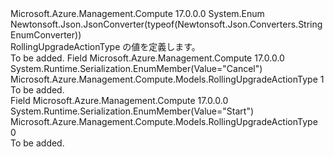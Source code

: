 <Type Name="RollingUpgradeActionType" FullName="Microsoft.Azure.Management.Compute.Models.RollingUpgradeActionType">
  <TypeSignature Language="C#" Value="public enum RollingUpgradeActionType" />
  <TypeSignature Language="ILAsm" Value=".class public auto ansi sealed RollingUpgradeActionType extends System.Enum" />
  <TypeSignature Language="DocId" Value="T:Microsoft.Azure.Management.Compute.Models.RollingUpgradeActionType" />
  <TypeSignature Language="VB.NET" Value="Public Enum RollingUpgradeActionType" />
  <TypeSignature Language="F#" Value="type RollingUpgradeActionType = " />
  <AssemblyInfo>
    <AssemblyName>Microsoft.Azure.Management.Compute</AssemblyName>
    <AssemblyVersion>17.0.0.0</AssemblyVersion>
  </AssemblyInfo>
  <Base>
    <BaseTypeName>System.Enum</BaseTypeName>
  </Base>
  <Attributes>
    <Attribute>
      <AttributeName>Newtonsoft.Json.JsonConverter(typeof(Newtonsoft.Json.Converters.StringEnumConverter))</AttributeName>
    </Attribute>
  </Attributes>
  <Docs>
    <summary>
            RollingUpgradeActionType の値を定義します。
            </summary>
    <remarks>To be added.</remarks>
  </Docs>
  <Members>
    <Member MemberName="Cancel">
      <MemberSignature Language="C#" Value="Cancel" />
      <MemberSignature Language="ILAsm" Value=".field public static literal valuetype Microsoft.Azure.Management.Compute.Models.RollingUpgradeActionType Cancel = int32(1)" />
      <MemberSignature Language="DocId" Value="F:Microsoft.Azure.Management.Compute.Models.RollingUpgradeActionType.Cancel" />
      <MemberSignature Language="VB.NET" Value="Cancel" />
      <MemberSignature Language="F#" Value="Cancel = 1" Usage="Microsoft.Azure.Management.Compute.Models.RollingUpgradeActionType.Cancel" />
      <MemberType>Field</MemberType>
      <AssemblyInfo>
        <AssemblyName>Microsoft.Azure.Management.Compute</AssemblyName>
        <AssemblyVersion>17.0.0.0</AssemblyVersion>
      </AssemblyInfo>
      <Attributes>
        <Attribute>
          <AttributeName>System.Runtime.Serialization.EnumMember(Value="Cancel")</AttributeName>
        </Attribute>
      </Attributes>
      <ReturnValue>
        <ReturnType>Microsoft.Azure.Management.Compute.Models.RollingUpgradeActionType</ReturnType>
      </ReturnValue>
      <MemberValue>1</MemberValue>
      <Docs>
        <summary>To be added.</summary>
      </Docs>
    </Member>
    <Member MemberName="Start">
      <MemberSignature Language="C#" Value="Start" />
      <MemberSignature Language="ILAsm" Value=".field public static literal valuetype Microsoft.Azure.Management.Compute.Models.RollingUpgradeActionType Start = int32(0)" />
      <MemberSignature Language="DocId" Value="F:Microsoft.Azure.Management.Compute.Models.RollingUpgradeActionType.Start" />
      <MemberSignature Language="VB.NET" Value="Start" />
      <MemberSignature Language="F#" Value="Start = 0" Usage="Microsoft.Azure.Management.Compute.Models.RollingUpgradeActionType.Start" />
      <MemberType>Field</MemberType>
      <AssemblyInfo>
        <AssemblyName>Microsoft.Azure.Management.Compute</AssemblyName>
        <AssemblyVersion>17.0.0.0</AssemblyVersion>
      </AssemblyInfo>
      <Attributes>
        <Attribute>
          <AttributeName>System.Runtime.Serialization.EnumMember(Value="Start")</AttributeName>
        </Attribute>
      </Attributes>
      <ReturnValue>
        <ReturnType>Microsoft.Azure.Management.Compute.Models.RollingUpgradeActionType</ReturnType>
      </ReturnValue>
      <MemberValue>0</MemberValue>
      <Docs>
        <summary>To be added.</summary>
      </Docs>
    </Member>
  </Members>
</Type>